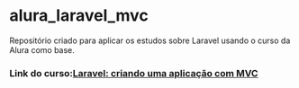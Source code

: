 # alura_laravel_mvc
Repositório criado para aplicar os estudos  sobre Laravel usando o curso da Alura como base.

<h3>Link do curso:<a href="https://cursos.alura.com.br/course/laravel-criando-aplicacao-mvc" target="_blank">Laravel: criando uma aplicação com MVC</a></h3>
